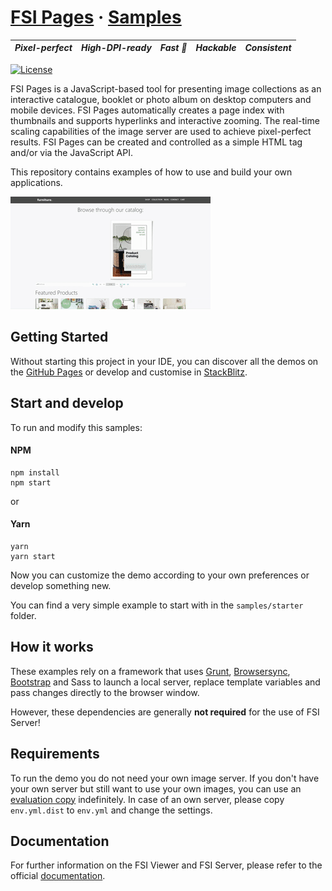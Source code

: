 # [FSI Pages](https://www.neptunelabs.com/fsi-pages/) &middot; [Samples][GHPages]
| ***Pixel-perfect*** | ***High-DPI-ready*** | ***Fast :rocket:*** | ***Hackable*** | ***Consistent*** |
|:-----------------:|:-------------:|:---------------:|:---------------:|:---------------:|

[![License](https://img.shields.io/badge/License-Apache%202.0-blue.svg)][License]


FSI Pages is a JavaScript-based tool for presenting image collections as an interactive catalogue, booklet or photo album on desktop computers and mobile devices. FSI Pages automatically creates a page index with thumbnails and supports hyperlinks and interactive zooming.
The real-time scaling capabilities of the image server are used to achieve pixel-perfect results.
FSI Pages can be created and controlled as a simple HTML tag and/or via the JavaScript API.

This repository contains examples of how to use and build your own applications.

![Project Image](project.apng)

## Getting Started

Without starting this project in your IDE, you can discover all the
demos on the [GitHub Pages][GHPages] or develop and customise in [StackBlitz][StackBlitz].

## Start and develop

To run and modify this samples:

#### NPM

```shell
npm install
npm start
```
or

#### Yarn

```shell
yarn
yarn start
```

Now you can customize the demo according to your own preferences or develop something new.

You can find a very simple example to start with in the ``samples/starter`` folder.

## How it works

These examples rely on a framework that uses [Grunt][Grunt], [Browsersync][Browsersync],
[Bootstrap][Bootstrap] and Sass to launch a local server,
replace template variables and pass changes directly to the browser window.

However, these dependencies are generally **not required** for the use of FSI Server!

## Requirements

To run the demo you do not need your own image server.
If you don't have your own server but still want to use your own images,
you can use an [evaluation copy][Server] indefinitely.
In case of an own server, please copy ``env.yml.dist`` to ``env.yml`` and
change the settings.


## Documentation
For further information on the FSI Viewer and FSI Server,
please refer to the official [documentation][Docs].

[License]: https://github.com/neptunelabs/fsi-pages-samples/blob/main/LICENSE
[Docs]: https://docs.neptunelabs.com/docs/fsi-pages
[Server]: https://www.neptunelabs.com/get/
[Grunt]: https://gruntjs.com/
[Browsersync]: https://browsersync.io/
[Bootstrap]: https://getbootstrap.com/
[GHPages]: https://neptunelabs.github.io/fsi-pages-samples/
[StackBlitz]: https://stackblitz.com/edit/fsi-pages-samples
